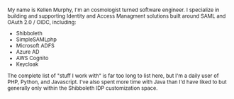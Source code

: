 <small>

My name is Kellen Murphy, I'm an cosmologist turned software engineer. I specialize in building and supporting Identity and Access Managment solutions built around SAML and OAuth 2.0 / OIDC, including:

- Shibboleth
- SimpleSAMLphp
- Microsoft ADFS
- Azure AD
- AWS Cognito
- Keycloak

The complete list of "stuff I work with" is far too long to list here, but I'm a daily user of PHP, Python, and Javascript. I've also spent more time with Java than I'd have liked to but generally only within the Shibboleth IDP customization space.
